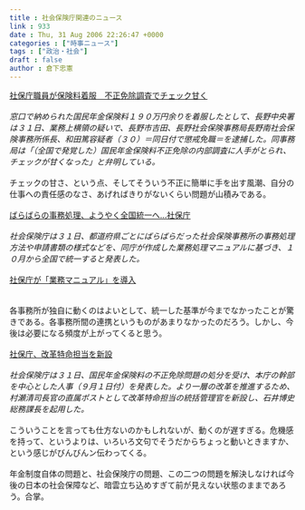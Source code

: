 ```yaml
---
title : 社会保険庁関連のニュース
link : 933
date : Thu, 31 Aug 2006 22:26:47 +0000
categories : ["時事ニュース"]
tags : ["政治・社会"]
draft : false
author : 倉下忠憲
---
```


<A HREF="http://www.sankei.co.jp/news/060901/sei005.htm" TARGET="_blank">社保庁職員が保険料着服　不正免除調査でチェック甘く </A><BR><BR><I>窓口で納められた国民年金保険料１９０万円余りを着服したとして、長野中央署は３１日、業務上横領の疑いで、長野市吉田、長野社会保険事務局長野南社会保険事務所係長、和田篤容疑者（３０）＝同日付で懲戒免職＝を逮捕した。同事務局は「（全国で発覚した）国民年金保険料不正免除の内部調査に人手がとられ、チェックが甘くなった」と弁明している。</I><BR><BR>チェックの甘さ、という点、そしてそういう不正に簡単に手を出す風潮、自分の仕事への責任感のなさ、あげればきりがないくらい問題が山積みである。<BR><BR><A HREF="http://www.yomiuri.co.jp/politics/news/20060831i214.htm" TARGET="_blank">ばらばらの事務処理、ようやく全国統一へ…社保庁</A><BR><BR><I>社会保険庁は３１日、都道府県ごとにばらばらだった社会保険事務所の事務処理方法や申請書類の様式などを、同庁が作成した業務処理マニュアルに基づき、１０月から全国で統一すると発表した。</I><BR><BR><A HREF="http://www.nikkei.co.jp/news/keizai/20060831AT3S3100R31082006.html" TARGET="_blank">社保庁が「業務マニュアル」を導入</A><BR><BR><BR>各事務所が独自に動くのはよいとして、統一した基準が今までなかったことが驚きである。各事務所間の連携というものがあまりなかったのだろう。しかし、今後は必要になる頻度が上がってくると思う。<BR><BR><A HREF="http://www.sankei.co.jp/news/060901/sei005.htm" TARGET="_blank">社保庁、改革特命担当を新設</A><BR><BR><I>社会保険庁は３１日、国民年金保険料の不正免除問題の処分を受け、本庁の幹部を中心とした人事（９月１日付）を発表した。より一層の改革を推進するため、村瀬清司長官の直属ポストとして改革特命担当の統括管理官を新設し、石井博史総務課長を起用した。</I><BR><BR>こういうことを言っても仕方ないのかもしれないが、動くのが遅すぎる。危機感を持って、というよりは、いろいろ文句でそうだからちょっと動いときますか、という感じがびんびんン伝わってくる。<BR><BR>年金制度自体の問題と、社会保険庁の問題、この二つの問題を解決しなければ今後の日本の社会保障など、暗雲立ち込めすぎて前が見えない状態のままであろう。合掌。<BR><BR><BR><BR><br><br>
